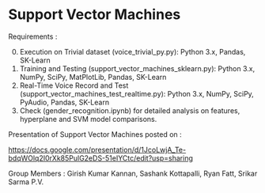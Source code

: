 # Support Vector Machines

Requirements :

0. Execution on Trivial dataset (voice_trivial_py.py): Python 3.x, Pandas, SK-Learn
1. Training and Testing (support_vector_machines_sklearn.py): Python 3.x, NumPy, SciPy, MatPlotLib, Pandas, SK-Learn
2. Real-Time Voice Record and Test (support_vector_machines_test_realtime.py): Python 3.x, NumPy, SciPy, PyAudio, Pandas, SK-Learn
3. Check (gender_recognition.ipynb) for detailed analysis on features, hyperplane and SVM model comparisons.

Presentation of Support Vector Machines posted on : 

https://docs.google.com/presentation/d/1JcoLwjA_Te-bdqWOlq2I0rXk85PulG2eDS-51eIYCtc/edit?usp=sharing


Group Members : Girish Kumar Kannan, Sashank Kottapalli, Ryan Fatt, Srikar Sarma P.V.

